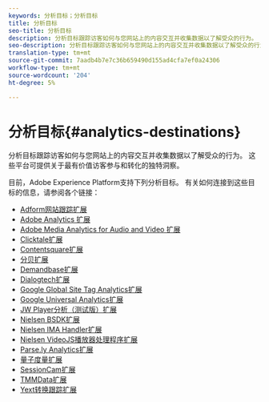 ```yaml
---
keywords: 分析目标；分析目标
title: 分析目标
seo-title: 分析目标
description: 分析目标跟踪访客如何与您网站上的内容交互并收集数据以了解受众的行为。 这些平台可提供关于最有价值访客参与和转化的独特洞察。
seo-description: 分析目标跟踪访客如何与您网站上的内容交互并收集数据以了解受众的行为。 这些平台可提供关于最有价值访客参与和转化的独特洞察。
translation-type: tm+mt
source-git-commit: 7aadb4b7e7c36b659490d155ad4cfa7ef0a24306
workflow-type: tm+mt
source-wordcount: '204'
ht-degree: 5%

---
```



# 分析目标{#analytics-destinations}

分析目标跟踪访客如何与您网站上的内容交互并收集数据以了解受众的行为。 这些平台可提供关于最有价值访客参与和转化的独特洞察。

目前，Adobe Experience Platform支持下列分析目标。 有关如何连接到这些目标的信息，请参阅各个链接：

- [Adform网站跟踪扩展](./adform.md)
- [Adobe Analytics 扩展](./adobe-analytics.md)
- [Adobe Media Analytics for Audio and Video 扩展](./adobe-video-analytics.md)
- [Clicktale扩展](./clicktale.md)
- [Contentsquare扩展](./contentsquare.md)
- [分贝扩展](./decibel.md)
- [Demandbase扩展](./demandbase.md)
- [Dialogtech扩展](./dialogtech.md)
- [Google Global Site Tag Analytics扩展](./gtag-analytics.md)
- [Google Universal Analytics扩展](./google-universal-analytics.md)
- [JW Player分析（测试版）扩展](./jw-player-analytics.md)
- [Nielsen BSDK扩展](./nielsen-bsdk.md)
- [Nielsen IMA Handler扩展](./nielsen-ima.md)
- [Nielsen VideoJS播放器处理程序扩展](./nielsen-videojs.md)
- [Parse.ly Analytics扩展](./parsely.md)
- [量子度量扩展](./quantum-metric.md)
- [SessionCam扩展](./sessioncam.md)
- [TMMData扩展](./tmmdata.md)
- [Yext转换跟踪扩展](./yext.md)
